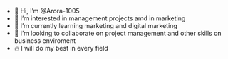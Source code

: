 - 👋 Hi, I’m @Arora-1005
- 👀 I’m interested in management projects amd in marketing
- 🌱 I’m currently learning marketing and digital marketing 
- 💞️ I’m looking to collaborate on project management and other skills on business enviroment
- 🔥 I will do my best in every field 
<!---
Arora-1005/Arora-1005 is a ✨ special ✨ repository because its `README.md` (this file) appears on your GitHub profile.
You can click the Preview link to take a look at your changes.
--->
